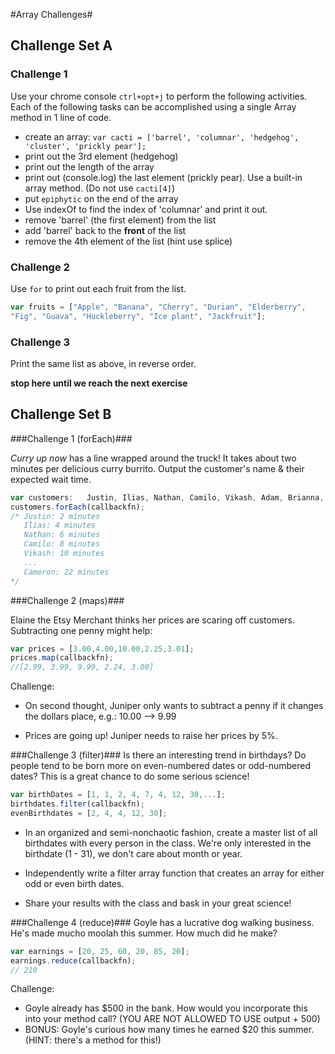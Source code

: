 #Array Challenges#

## Challenge Set A ##

### Challenge 1 ###

Use your chrome console `ctrl+opt+j` to perform the following activities.
Each of the following tasks can be accomplished using a single Array method in 1 line of code.

* create an array: `var cacti = ['barrel', 'columnar', 'hedgehog', 'cluster', 'prickly pear'];`
* print out the 3rd element (hedgehog)
* print out the length of the array
* print out (console.log) the last element (prickly pear).  Use a built-in array method.  (Do not use `cacti[4]`)
* put `epiphytic` on the end of the array
* Use indexOf to find the index of 'columnar' and print it out.
* remove 'barrel' (the first element) from the list
* add 'barrel' back to the **front** of the list
* remove the 4th element of the list (hint use splice)

### Challenge 2 ###

Use `for` to print out each fruit from the list.
```js
var fruits = ["Apple", "Banana", "Cherry", "Durian", "Elderberry",
"Fig", "Guava", "Huckleberry", "Ice plant", "Jackfruit"];
```

### Challenge 3 ###

Print the same list as above, in reverse order.



**stop here until we reach the next exercise**

## Challenge Set B ##

###Challenge 1 (forEach)###

*Curry up now* has a line wrapped around the truck! It takes about two minutes per delicious curry burrito. Output the customer's name & their expected wait time.

```javascript
var customers:   Justin, Ilias, Nathan, Camilo, Vikash, Adam, Brianna, Sarah, Ali, Jessie, Cameron
customers.forEach(callbackfn);
/* Justin: 2 minutes
   Ilias: 4 minutes
   Nathan: 6 minutes
   Camilo: 8 minutes
   Vikash: 10 minutes
   ...
   Cameron: 22 minutes
*/
```

###Challenge 2 (maps)###

Elaine the Etsy Merchant thinks her prices are scaring off customers. Subtracting one penny might help:

```javascript
var prices = [3.00,4.00,10.00,2.25,3.01];
prices.map(callbackfn);
//[2.99, 3.99, 9.99, 2.24, 3.00]
```

Challenge:

-  On second thought, Juniper only wants to subtract a penny if it changes the dollars place, e.g.: 10.00 --> 9.99

-  Prices are going up! Juniper needs to raise her prices by 5%.


###Challenge 3 (filter)###
Is there an interesting trend in birthdays?  Do people tend to be born more on even-numbered dates or odd-numbered dates?  This is a great chance to do some serious science!

```javascript
var birthDates = [1, 1, 2, 4, 7, 4, 12, 30,...];
birthdates.filter(callbackfn);
evenBirthdates = [2, 4, 4, 12, 30];
```
-  In an organized and semi-nonchaotic fashion,  create a master list of all birthdates with every person in the class.  We're only interested in the birthdate (1 - 31), we don't care about month or year.

-  Independently write a filter array function that creates an array for either odd or even birth dates.

-  Share your results with the class and bask in your great science!

###Challenge 4 (reduce)###
Goyle has a lucrative dog walking business. He's made mucho moolah this summer. How much did he make?

```javascript
var earnings = [20, 25, 60, 20, 85, 20];
earnings.reduce(callbackfn);
// 210
```
Challenge:

-  Goyle already has $500 in the bank. How would you incorporate this into your method call? (YOU ARE NOT ALLOWED TO USE output + 500)
-  BONUS: Goyle's curious how many times he earned $20 this summer. (HINT: there's a method for this!)
